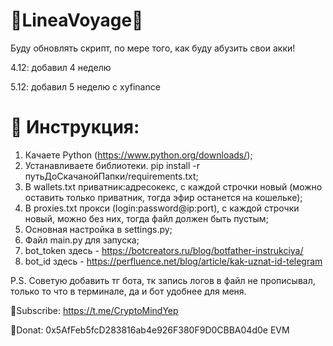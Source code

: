 # 🍏LineaVoyage🍏

Буду обновлять скрипт, по мере того, как буду абузить свои акки!

4.12: добавил 4 неделю 

5.12: добавил 5 неделю с xyfinance

# 🔧 Инструкция:

1. Качаете Python (https://www.python.org/downloads/);
2. Устанавливаете библиотеки. pip install -r путьДоСкачанойПапки/requirements.txt;
3. В wallets.txt приватник:адресокекс, с каждой строчки новый (можно оставить только приватник, тогда эфир останется на кошельке);
4. В proxies.txt прокси (login:password@ip:port), с каждой строчки новый, можно без них, тогда файл должен быть пустым;
5. Основная настройка в settings.py;
6. Файл main.py для запуска;
7. bot_token здесь - https://botcreators.ru/blog/botfather-instrukciya/
8. bot_id здесь - https://perfluence.net/blog/article/kak-uznat-id-telegram

P.S. Советую добавить тг бота, тк запись логов в файл не прописывал, только то что в терминале, да и бот удобнее для меня.

💜Subscribe: https://t.me/CryptoMindYep

💜Donat: 0x5AfFeb5fcD283816ab4e926F380F9D0CBBA04d0e EVM
